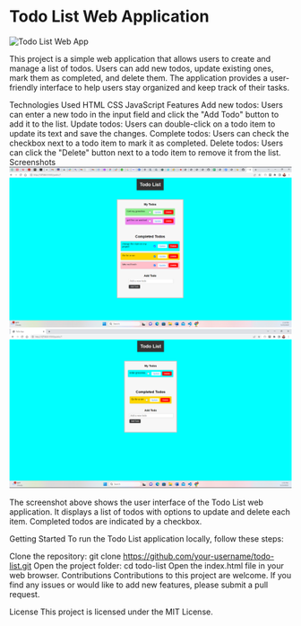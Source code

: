 # Todo List Web Application

![Todo List Web App](/images/Screenshot%20(428).png)

This project is a simple web application that allows users to create and manage a list of todos. Users can add new todos, update existing ones, mark them as completed, and delete them. The application provides a user-friendly interface to help users stay organized and keep track of their tasks.

Technologies Used
HTML
CSS
JavaScript
Features
Add new todos: Users can enter a new todo in the input field and click the "Add Todo" button to add it to the list.
Update todos: Users can double-click on a todo item to update its text and save the changes.
Complete todos: Users can check the checkbox next to a todo item to mark it as completed.
Delete todos: Users can click the "Delete" button next to a todo item to remove it from the list.
Screenshots
![Todo List App](/images/Screenshot%20(427).png)
![Todo List App](/images/Screenshot%20(429).png)

The screenshot above shows the user interface of the Todo List web application. It displays a list of todos with options to update and delete each item. Completed todos are indicated by a checkbox.

Getting Started
To run the Todo List application locally, follow these steps:

Clone the repository: git clone <https://github.com/your-username/todo-list.git>
Open the project folder: cd todo-list
Open the index.html file in your web browser.
Contributions
Contributions to this project are welcome. If you find any issues or would like to add new features, please submit a pull request.

License
This project is licensed under the MIT License.
